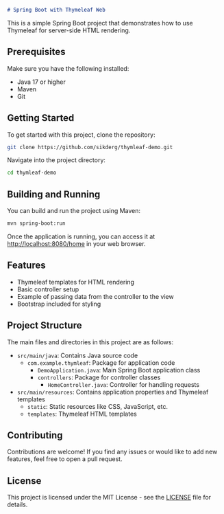 ```markdown
# Spring Boot with Thymeleaf Web
```
This is a simple Spring Boot project that demonstrates how to use Thymeleaf for server-side HTML rendering.

## Prerequisites 

Make sure you have the following installed:

- Java 17 or higher
- Maven
- Git

## Getting Started

To get started with this project, clone the repository:

```bash
git clone https://github.com/sikderg/thymleaf-demo.git
```

Navigate into the project directory:

```bash
cd thymleaf-demo
```

## Building and Running

You can build and run the project using Maven:

```bash
mvn spring-boot:run
```

Once the application is running, you can access it at [http://localhost:8080/home](http://localhost:8080/home) in your web browser.

## Features

- Thymeleaf templates for HTML rendering
- Basic controller setup
- Example of passing data from the controller to the view
- Bootstrap included for styling

## Project Structure

The main files and directories in this project are as follows:

- `src/main/java`: Contains Java source code
  - `com.example.thymleaf`: Package for application code
    - `DemoApplication.java`: Main Spring Boot application class
    - `controllers`: Package for controller classes
      - `HomeController.java`: Controller for handling requests
- `src/main/resources`: Contains application properties and Thymeleaf templates
  - `static`: Static resources like CSS, JavaScript, etc.
  - `templates`: Thymeleaf HTML templates

## Contributing

Contributions are welcome! If you find any issues or would like to add new features, feel free to open a pull request.
## License

This project is licensed under the MIT License - see the [LICENSE](LICENSE) file for details.
```
